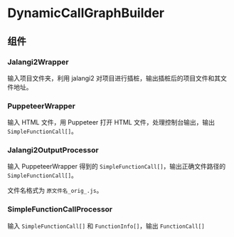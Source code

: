 # DynamicCallGraphBuilder

## 组件

### Jalangi2Wrapper

输入项目文件夹，利用 jalangi2 对项目进行插桩，输出插桩后的项目文件和其文件地址。

### PuppeteerWrapper

输入 HTML 文件，用 Puppeteer 打开 HTML 文件，处理控制台输出，输出 `SimpleFunctionCall[]`。

### Jalangi2OutputProcessor

输入 PuppeteerWrapper 得到的 `SimpleFunctionCall[]`，输出正确文件路径的 `SimpleFunctionCall[]`。

文件名格式为 `原文件名_orig_.js`。

### SimpleFunctionCallProcessor

输入 `SimpleFunctionCall[]` 和 `FunctionInfo[]`，输出 `FunctionCall[]`